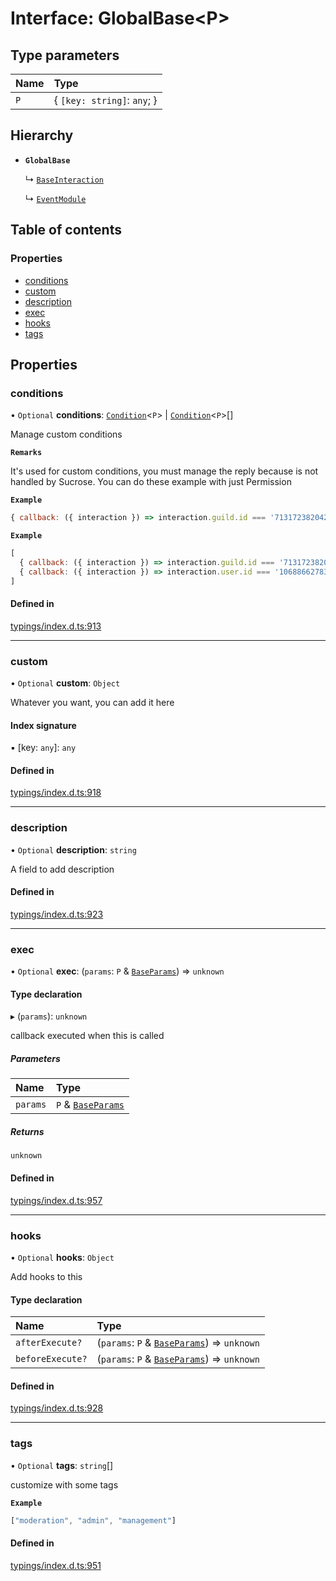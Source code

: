 # Interface: GlobalBase<P\>

## Type parameters

| Name | Type |
| :------ | :------ |
| `P` | { `[key: string]`: `any`;  } |

## Hierarchy

- **`GlobalBase`**

  ↳ [`BaseInteraction`](../wiki/BaseInteraction)

  ↳ [`EventModule`](../wiki/EventModule)

## Table of contents

### Properties

- [conditions](../wiki/GlobalBase#conditions)
- [custom](../wiki/GlobalBase#custom)
- [description](../wiki/GlobalBase#description)
- [exec](../wiki/GlobalBase#exec)
- [hooks](../wiki/GlobalBase#hooks)
- [tags](../wiki/GlobalBase#tags)

## Properties

### conditions

• `Optional` **conditions**: [`Condition`](../wiki/Exports#condition)<`P`\> \| [`Condition`](../wiki/Exports#condition)<`P`\>[]

Manage custom conditions

**`Remarks`**

It's used for custom conditions,
you must manage the reply because is not handled by Sucrose.
You can do these example with just Permission

**`Example`**

```js
{ callback: ({ interaction }) => interaction.guild.id === '713172382042423352' }
```

**`Example`**

```js
[
  { callback: ({ interaction }) => interaction.guild.id === '713172382042423352' },
  { callback: ({ interaction }) => interaction.user.id === '1068866278321831987' },
]
```

#### Defined in

[typings/index.d.ts:913](https://github.com/Natto-PKP/discord-sucrose/blob/a2c6566/typings/index.d.ts#L913)

___

### custom

• `Optional` **custom**: `Object`

Whatever you want, you can add it here

#### Index signature

▪ [key: `any`]: `any`

#### Defined in

[typings/index.d.ts:918](https://github.com/Natto-PKP/discord-sucrose/blob/a2c6566/typings/index.d.ts#L918)

___

### description

• `Optional` **description**: `string`

A field to add description

#### Defined in

[typings/index.d.ts:923](https://github.com/Natto-PKP/discord-sucrose/blob/a2c6566/typings/index.d.ts#L923)

___

### exec

• `Optional` **exec**: (`params`: `P` & [`BaseParams`](../wiki/Exports#baseparams)) => `unknown`

#### Type declaration

▸ (`params`): `unknown`

callback executed when this is called

##### Parameters

| Name | Type |
| :------ | :------ |
| `params` | `P` & [`BaseParams`](../wiki/Exports#baseparams) |

##### Returns

`unknown`

#### Defined in

[typings/index.d.ts:957](https://github.com/Natto-PKP/discord-sucrose/blob/a2c6566/typings/index.d.ts#L957)

___

### hooks

• `Optional` **hooks**: `Object`

Add hooks to this

#### Type declaration

| Name | Type |
| :------ | :------ |
| `afterExecute?` | (`params`: `P` & [`BaseParams`](../wiki/Exports#baseparams)) => `unknown` |
| `beforeExecute?` | (`params`: `P` & [`BaseParams`](../wiki/Exports#baseparams)) => `unknown` |

#### Defined in

[typings/index.d.ts:928](https://github.com/Natto-PKP/discord-sucrose/blob/a2c6566/typings/index.d.ts#L928)

___

### tags

• `Optional` **tags**: `string`[]

customize with some tags

**`Example`**

```js
["moderation", "admin", "management"]
```

#### Defined in

[typings/index.d.ts:951](https://github.com/Natto-PKP/discord-sucrose/blob/a2c6566/typings/index.d.ts#L951)
